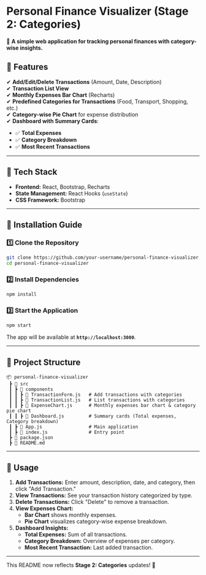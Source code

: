 
# **Personal Finance Visualizer (Stage 2: Categories)**
🚀 **A simple web application for tracking personal finances with category-wise insights.**  

## **📌 Features**
✔ **Add/Edit/Delete Transactions** (Amount, Date, Description)  
✔ **Transaction List View**  
✔ **Monthly Expenses Bar Chart** (Recharts)  
✔ **Predefined Categories for Transactions** (Food, Transport, Shopping, etc.)  
✔ **Category-wise Pie Chart** for expense distribution  
✔ **Dashboard with Summary Cards**:  
   - ✅ **Total Expenses**  
   - ✅ **Category Breakdown**  
   - ✅ **Most Recent Transactions**  

---

## **📂 Tech Stack**
- **Frontend:** React, Bootstrap, Recharts  
- **State Management:** React Hooks (`useState`)  
- **CSS Framework:** Bootstrap  

---

## **📌 Installation Guide**
### **1️⃣ Clone the Repository**
```sh
git clone https://github.com/your-username/personal-finance-visualizer.git
cd personal-finance-visualizer
```

### **2️⃣ Install Dependencies**
```sh
npm install
```

### **3️⃣ Start the Application**
```sh
npm start
```
The app will be available at **`http://localhost:3000`**.

---

## **📂 Project Structure**
```
📦 personal-finance-visualizer
 ┣ 📂 src
 ┃ ┣ 📂 components
 ┃ ┃ ┣ 📜 TransactionForm.js   # Add transactions with categories
 ┃ ┃ ┣ 📜 TransactionList.js   # List transactions with categories
 ┃ ┃ ┣ 📜 ExpenseChart.js      # Monthly expenses bar chart & category pie chart
 ┃ ┃ ┣ 📜 Dashboard.js         # Summary cards (Total expenses, Category breakdown)
 ┃ ┣ 📜 App.js                 # Main application
 ┃ ┣ 📜 index.js               # Entry point
 ┣ 📜 package.json
 ┣ 📜 README.md
```

---

## **📌 Usage**
1. **Add Transactions:** Enter amount, description, date, and category, then click "Add Transaction."  
2. **View Transactions:** See your transaction history categorized by type.  
3. **Delete Transactions:** Click "Delete" to remove a transaction.  
4. **View Expenses Chart:**  
   - **Bar Chart** shows monthly expenses.  
   - **Pie Chart** visualizes category-wise expense breakdown.  
5. **Dashboard Insights:**  
   - **Total Expenses:** Sum of all transactions.  
   - **Category Breakdown:** Overview of expenses per category.  
   - **Most Recent Transaction:** Last added transaction.  

---

This README now reflects **Stage 2: Categories** updates! 🚀

